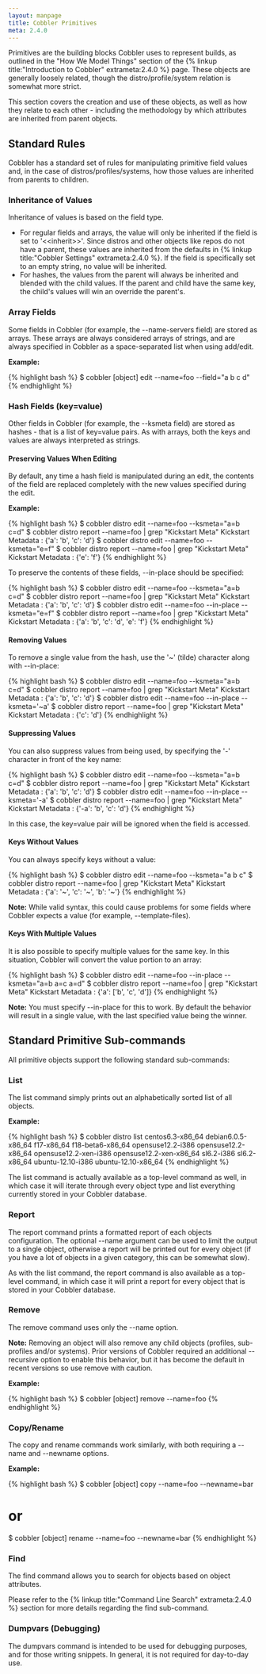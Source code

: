 ```yaml
---
layout: manpage
title: Cobbler Primitives
meta: 2.4.0
---
```


Primitives are the building blocks Cobbler uses to represent builds, as outlined in the "How We Model Things" section of the {% linkup title:"Introduction to Cobbler" extrameta:2.4.0 %} page. These objects are generally loosely related, though the distro/profile/system relation is somewhat more strict.

This section covers the creation and use of these objects, as well as how they relate to each other - including the methodology by which attributes are inherited from parent objects.

## Standard Rules

Cobbler has a standard set of rules for manipulating primitive field values and, in the case of distros/profiles/systems, how those values are inherited from parents to children.

### Inheritance of Values

Inheritance of values is based on the field type. 

* For regular fields and arrays, the value will only be inherited if the field is set to '&lt;&lt;inherit&gt;&gt;'. Since distros and other objects like repos do not have a parent, these values are inherited from the defaults in {% linkup title:"Cobbler Settings" extrameta:2.4.0 %}. If the field is specifically set to an empty string, no value will be inherited.
* For hashes, the values from the parent will always be inherited and blended with the child values. If the parent and child have the same key, the child's values will win an override the parent's.

### Array Fields
Some fields in Cobbler (for example, the --name-servers field) are stored as arrays. These arrays are always considered arrays of strings, and are always specified in Cobbler as a space-separated list when using add/edit.

**Example:**

{% highlight bash %}
$ cobbler [object] edit --name=foo --field="a b c d"
{% endhighlight %}

### Hash Fields (key=value)
Other fields in Cobbler (for example, the --ksmeta field) are stored as hashes - that is a list of key=value pairs. As with arrays, both the keys and values are always interpreted as strings.

#### Preserving Values When Editing

By default, any time a hash field is manipulated during an edit, the contents of the field are replaced completely with the new values specified during the edit.

**Example:**

{% highlight bash %}
$ cobbler distro edit --name=foo --ksmeta="a=b c=d"
$ cobbler distro report --name=foo | grep "Kickstart Meta"
Kickstart Metadata             : {'a': 'b', 'c': 'd'}
$ cobbler distro edit --name=foo --ksmeta="e=f"
$ cobbler distro report --name=foo | grep "Kickstart Meta"
Kickstart Metadata             : {'e': 'f'}
{% endhighlight %}

To preserve the contents of these fields, --in-place should be specified:

{% highlight bash %}
$ cobbler distro edit --name=foo --ksmeta="a=b c=d"
$ cobbler distro report --name=foo | grep "Kickstart Meta"
Kickstart Metadata             : {'a': 'b', 'c': 'd'}
$ cobbler distro edit --name=foo --in-place --ksmeta="e=f"
$ cobbler distro report --name=foo | grep "Kickstart Meta"
Kickstart Metadata             : {'a': 'b', 'c': 'd', 'e': 'f'}
{% endhighlight %}

#### Removing Values

To remove a single value from the hash, use the '~' (tilde) character along with --in-place:

{% highlight bash %}
$ cobbler distro edit --name=foo --ksmeta="a=b c=d"
$ cobbler distro report --name=foo | grep "Kickstart Meta"
Kickstart Metadata             : {'a': 'b', 'c': 'd'}
$ cobbler distro edit --name=foo --in-place --ksmeta='~a'
$ cobbler distro report --name=foo | grep "Kickstart Meta"
Kickstart Metadata             : {'c': 'd'}
{% endhighlight %}

#### Suppressing Values

You can also suppress values from being used, by specifying the '-' character in front of the key name:

{% highlight bash %}
$ cobbler distro edit --name=foo --ksmeta="a=b c=d"
$ cobbler distro report --name=foo | grep "Kickstart Meta"
Kickstart Metadata             : {'a': 'b', 'c': 'd'}
$ cobbler distro edit --name=foo --in-place --ksmeta='-a'
$ cobbler distro report --name=foo | grep "Kickstart Meta"
Kickstart Metadata             : {'-a': 'b', 'c': 'd'}
{% endhighlight %}

In this case, the key=value pair will be ignored when the field is accessed.

#### Keys Without Values

You can always specify keys without a value:

{% highlight bash %}
$ cobbler distro edit --name=foo --ksmeta="a b c"
$ cobbler distro report --name=foo | grep "Kickstart Meta"
Kickstart Metadata             : {'a': '~', 'c': '~', 'b': '~'}
{% endhighlight %}

<div class="alert alert-info alert-block"><b>Note:</b> While valid syntax, this could cause problems for some fields where Cobbler expects a value (for example, --template-files).</div>

#### Keys With Multiple Values

It is also possible to specify multiple values for the same key. In this situation, Cobbler will convert the value portion to an array:

{% highlight bash %}
$ cobbler distro edit --name=foo --in-place --ksmeta="a=b a=c a=d"
$ cobbler distro report --name=foo | grep "Kickstart Meta"
Kickstart Metadata             : {'a': ['b', 'c', 'd']}
{% endhighlight %}

<div class="alert alert-info alert-block"><b>Note:</b> You must specify --in-place for this to work. By default the behavior will result in a single value, with the last specified value being the winner.</div>

## Standard Primitive Sub-commands

All primitive objects support the following standard sub-commands:

### List

The list command simply prints out an alphabetically sorted list of all objects. 

**Example:**

{% highlight bash %}
$ cobbler distro list
   centos6.3-x86_64
   debian6.0.5-x86_64
   f17-x86_64
   f18-beta6-x86_64
   opensuse12.2-i386
   opensuse12.2-x86_64
   opensuse12.2-xen-i386
   opensuse12.2-xen-x86_64
   sl6.2-i386
   sl6.2-x86_64
   ubuntu-12.10-i386
   ubuntu-12.10-x86_64
{% endhighlight %}

The list command is actually available as a top-level command as well, in which case it will iterate through every object type and list everything currently stored in your Cobbler database.

### Report

The report command prints a formatted report of each objects configuration. The optional --name argument can be used to limit the output to a single object, otherwise a report will be printed out for every object (if you have a lot of objects in a given category, this can be somewhat slow).

As with the list command, the report command is also available as a top-level command, in which case it will print a report for every object that is stored in your Cobbler database.

### Remove

The remove command uses only the --name option.

<div class="alert alert-info alert-block"><b>Note:</b> Removing an object will also remove any child objects (profiles, sub-profiles and/or systems). Prior versions of Cobbler required an additional --recursive option to enable this behavior, but it has become the default in recent versions so use remove with caution.</div>

**Example:**

{% highlight bash %}
$ cobbler [object] remove --name=foo
{% endhighlight %}

### Copy/Rename

The copy and rename commands work similarly, with both requiring a --name and --newname options.

**Example:**

{% highlight bash %}
$ cobbler [object] copy --name=foo --newname=bar
# or
$ cobbler [object] rename --name=foo --newname=bar
{% endhighlight %}

### Find

The find command allows you to search for objects based on object attributes.

Please refer to the {% linkup title:"Command Line Search" extrameta:2.4.0 %} section for more details regarding the find sub-command.

### Dumpvars (Debugging)

The dumpvars command is intended to be used for debugging purposes, and for those writing snippets. In general, it is not required for day-to-day use.

